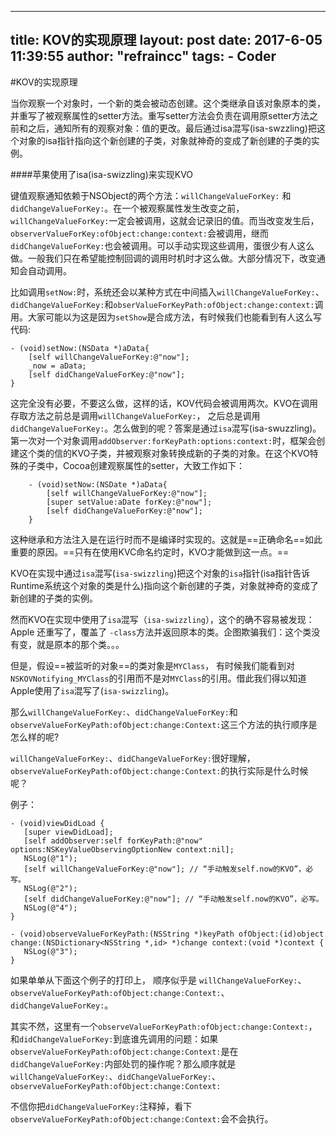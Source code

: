 
---
title: KOV的实现原理
layout: post
date:  2017-6-05 11:39:55
author: "refraincc"
tags:
	- Coder
---

#KOV的实现原理


当你观察一个对象时，一个新的类会被动态创建。这个类继承自该对象原本的类，并重写了被观察属性的setter方法。重写setter方法会负责在调用原setter方法之前和之后，通知所有的观察对象：值的更改。最后通过isa混写(isa-swzzling)把这个对象的isa指针指向这个新创建的子类，对象就神奇的变成了新创建的子类的实例。


####苹果使用了isa(isa-swizzling)来实现KVO


键值观察通知依赖于NSObject的两个方法：`willChangeValueForKey:` 和 `didChangeValueForKey:`。在一个被观察属性发生改变之前，`willChangeValueForKey:`一定会被调用，这就会记录旧的值。而当改变发生后，`observerValueForKey:ofObject:change:context:`会被调用，继而`didChangeValueForKey:`也会被调用。可以手动实现这些调用，蛋很少有人这么做。一般我们只在希望能控制回调的调用时机时才这么做。大部分情况下，改变通知会自动调用。

比如调用`setNow:`时，系统还会以某种方式在中间插入`willChangeValueForKey:`、`didChangeValueForKey:`和`obserValueForKeyPath:ofObject:change:context:`调用。大家可能以为这是因为`setShow`是合成方法，有时候我们也能看到有人这么写代码:
```dash
- (void)setNow:(NSData *)aData{
	[self willChangeValueForKey:@"now"];
	_now = aData;
	[self didChangeValueForKey:@"now"];
}
```
这完全没有必要，不要这么做，这样的话，KOV代码会被调用两次。KVO在调用存取方法之前总是调用`willChangeValueForKey:`， 之后总是调用`didChangeValueForKey:`。怎么做到的呢？答案是通过`isa`混写(isa-swuzzling)。第一次对一个对象调用`addObserver:forKeyPath:options:context:`时，框架会创建这个类的信的KVO子类，并被观察对象转换成新的子类的对象。在这个KVO特殊的子类中，Cocoa创建观察属性的setter，大致工作如下：
```dash 
	- (void)setNow:(NSDate *)aData{
		[self willChangeValueForKey:@"now"];
		[super setValue:aDate forKey:@"now"];
		[self didChangeValueForKey:@"now"];
	}
```
这种继承和方法注入是在运行时而不是编译时实现的。这就是==正确命名==如此重要的原因。==只有在使用KVC命名约定时，KVO才能做到这一点。==

KVO在实现中通过`isa`混写(`isa-swizzling`)把这个对象的`isa`指针(isa指针告诉Runtime系统这个对象的类是什么)指向这个新创建的子类，对象就神奇的变成了新创建的子类的实例。

然而KVO在实现中使用了`isa`混写（`isa-swizzling`），这个的确不容易被发现：Apple 还重写了，覆盖了 `-class`方法并返回原本的类。企图欺骗我们：这个类没有变，就是原本的那个类。。。

但是，假设==被监听的对象==的类对象是`MYClass`， 有时候我们能看到对`NSKOVNotifying_MYClass`的引用而不是对`MYClass`的引用。借此我们得以知道Apple使用了`isa`混写了(`isa-swizzling`)。

那么`willChangeValueForKey:`、`didChangeValueForKey:`和`observeValueForKeyPath:ofObject:change:Context:`这三个方法的执行顺序是怎么样的呢?

`willChangeValueForKey:`、`didChangeValueForKey:`很好理解，`observeValueForKeyPath:ofObject:change:Context:`的执行实际是什么时候呢？

例子：

```dash
- (void)viewDidLoad {
   [super viewDidLoad];
   [self addObserver:self forKeyPath:@"now" options:NSKeyValueObservingOptionNew context:nil];
   NSLog(@"1");
   [self willChangeValueForKey:@"now"]; // “手动触发self.now的KVO”，必写。
   NSLog(@"2");
   [self didChangeValueForKey:@"now"]; // “手动触发self.now的KVO”，必写。
   NSLog(@"4");
}

- (void)observeValueForKeyPath:(NSString *)keyPath ofObject:(id)object change:(NSDictionary<NSString *,id> *)change context:(void *)context {
   NSLog(@"3");
}
```


如果单单从下面这个例子的打印上，
	顺序似乎是 `willChangeValueForKey:`、`observeValueForKeyPath:ofObject:change:Context:`、`didChangeValueForKey:`。
	
其实不然，这里有一个`observeValueForKeyPath:ofObject:change:Context:`，和`didChangeValueForKey:`到底谁先调用的问题：如果`observeValueForKeyPath:ofObject:change:Context:`是在`didChangeValueForKey:`内部处罚的操作呢？那么顺序就是`willChangeValueForKey:`、`didChangeValueForKey:`、`observeValueForKeyPath:ofObject:change:Context:`

不信你把`didChangeValueForKey:`注释掉，看下`observeValueForKeyPath:ofObject:change:Context:`会不会执行。


